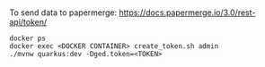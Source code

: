 #

To send data to papermerge: https://docs.papermerge.io/3.0/rest-api/token/

```shell
docker ps
docker exec <DOCKER CONTAINER> create_token.sh admin
./mvnw quarkus:dev -Dged.token=<TOKEN>
```
